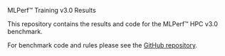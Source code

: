 MLPerf™ Training v3.0 Results

This repository contains the results and code for the MLPerf™ HPC v3.0 benchmark. 

For benchmark code and rules please see the [GitHub repository](https://github.com/mlcommons/hpc).
